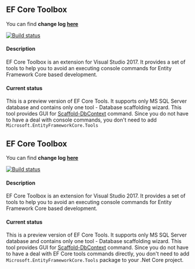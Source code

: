 ## EF Core Toolbox

You can find **change log [here](https://github.com/ilchenkob/ef-core-toolbox/blob/master/CHANGELOG.md)**

[![Build status](https://ci.appveyor.com/api/projects/status/4f1pqkg8kfsuv9kr/branch/master?svg=true)](https://ci.appveyor.com/project/ilchenkob/ef-core-toolbox/branch/master)

#### Description

EF Core Toolbox is an extension for Visual Studio 2017. It provides a set of tools to help you to avoid an executing console commands for Entity Framework Core based development.

#### Current status

This is a preview version of EF Core Tools. It supports only MS SQL Server database and contains only one tool - Database scaffolding wizard. This tool provides GUI for [Scaffold-DbContext](https://docs.microsoft.com/en-us/ef/core/miscellaneous/cli/powershell#scaffold-dbcontext) command. Since you do not have to have a deal with console commands, you don't need to add `Microsoft.EntityFrameworkCore.Tools`
## EF Core Toolbox

You can find **change log [here](https://github.com/ilchenkob/ef-core-toolbox/blob/master/CHANGELOG.md)**

[![Build status](https://ci.appveyor.com/api/projects/status/4f1pqkg8kfsuv9kr/branch/master?svg=true)](https://ci.appveyor.com/project/ilchenkob/ef-core-toolbox/branch/master)

#### Description

EF Core Toolbox is an extension for Visual Studio 2017. It provides a set of tools to help you to avoid an executing console commands for Entity Framework Core based development.

#### Current status

This is a preview version of EF Core Tools. It supports only MS SQL Server database and contains only one tool - Database scaffolding wizard. This tool provides GUI for [Scaffold-DbContext](https://docs.microsoft.com/en-us/ef/core/miscellaneous/cli/powershell#scaffold-dbcontext) command.
Since you do not have to have a deal with EF Core tools commands directly, you don't need to add `Microsoft.EntityFrameworkCore.Tools` package to your .Net Core project.
